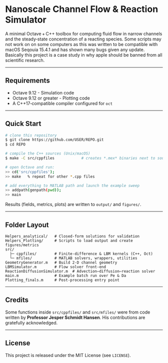 # Nanoscale Channel Flow & Reaction Simulator

A minimal Octave + C++ toolbox for computing fluid flow in narrow channels and the steady‑state concentration of a reacting species. Some scripts may not work on on some computers as this was written to be compatible with macOS Seqouia 15.4.1 and has shown many bugs given any update. Basically this project is a case study in why apple should be banned from all scientific research.

---

## Requirements

* Octave 9.12 - Simulation code
* Octave 9.12 or greater - Plotting code
* A C++17‑compatible compiler configured for `oct`

---

## Quick Start

```bash
# clone this repository
$ git clone https://github.com/USER/REPO.git
$ cd REPO

# compile the C++ sources (Unix/macOS)
$ make -C src/cppfiles            # creates *.mex* binaries next to sources

# open Octave and run:
>> cd('src/cppfiles');
>> make   % repeat for other *.cpp files

# add everything to MATLAB path and launch the example sweep
>> addpath(genpath(pwd));
>> main
```

Results (fields, metrics, plots) are written to `output/` and `figures/`.

---

## Folder Layout

```
Helpers_analytical/   # Closed‑form solutions for validation
Helpers_Plotting/     # Scripts to load output and create figures/metrics
src/
  ├─ cppfiles/        # Finite‑difference & LBM kernels (C++, Oct)
  └─ mfiles/          # MATLAB solvers, wrappers, utilities
GeometryGenerator.m   # Build 2‑D channel geometry
LBMSimulator.m        # Flow solver front‑end
ReactionDiffusionSimulator.m  # Advection–diffusion–reaction solver
main.m                # Example batch run over Pe & Da
Plotting_finals.m     # Post‑processing entry point
```

---

## Credits

Some functions inside `src/cppfiles/` and `src/mfiles/` were from code written by **Professor Jesper Schmidt Hansen**. His contributions are gratefully acknowledged.

---

## License

This project is released under the MIT License (see `LICENSE`).
